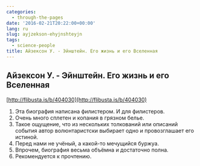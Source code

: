 ```yaml
---
categories:
  - through-the-pages
date: '2016-02-21T20:22:00+00:00'
lang: ru
slug: ayjzekson-ehyjnshteyjn
tags:
  - science-people
title: Айзексон У. - Эйнштейн. Его жизнь и его Вселенная
---
```


## Айзексон У. - Эйнштейн. Его жизнь и его Вселенная

[http://flibusta.is/b/404030](http://flibusta.is/b/404030)  

<!--more-->

1.  Эта биография написана филистером. И для филистеров.
2.  Очень много сплетен и копания в грязном белье.
3.  Такое ощущение, что из нескольких толкований или описаний события автор волюнтаристски выбирает одно и провозглашает его истиной.
4.  Перед нами не учёный, а какой-то мечущийся буржуа.
5.  Впрочем, биография весьма объёмна и достаточно полна.
6.  Рекомендуется к прочтению.
